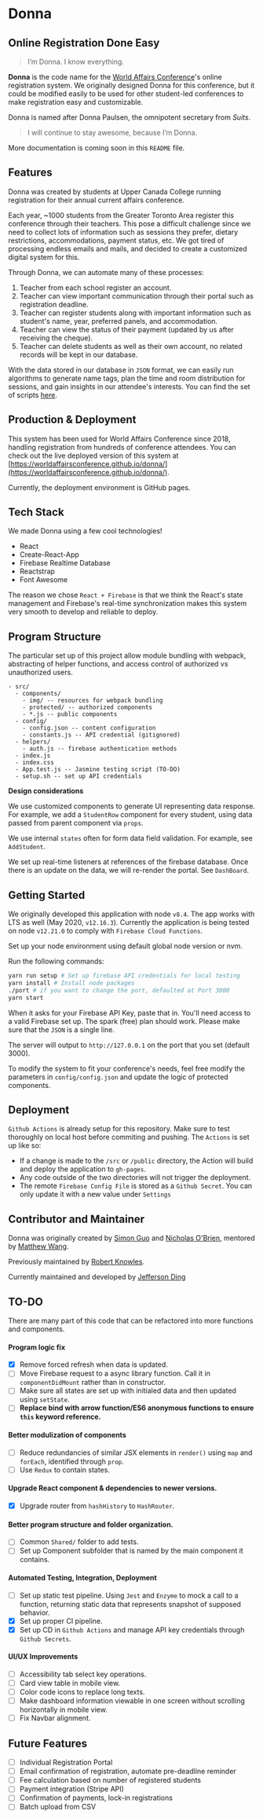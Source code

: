 # Donna

## Online Registration Done Easy

> I’m Donna. I know everything.

**Donna** is the code name for the [World Affairs Conference](http://worldaffairs.ucc.on.ca/)'s online registration system. We originally designed Donna for this conference, but it could be modified easily to be used for other student-led conferences to make registration easy and customizable.

Donna is named after Donna Paulsen, the omnipotent secretary from _Suits_.

> I will continue to stay awesome, because I’m Donna.

More documentation is coming soon in this `README` file.

## Features

Donna was created by students at Upper Canada College running registration for their annual current affairs conference.

Each year, ~1000 students from the Greater Toronto Area register this conference through their teachers. This pose a difficult challenge since we need to collect lots of information such as sessions they prefer, dietary restrictions, accommodations, payment status, etc. We got tired of processing endless emails and mails, and decided to create a customized digital system for this.

Through Donna, we can automate many of these processes:

1. Teacher from each school register an account.
2. Teacher can view important communication through their portal such as registration deadline.
3. Teacher can register students along with important information such as student's name, year, preferred panels, and accommodation.
4. Teacher can view the status of their payment (updated by us after receiving the cheque).
5. Teacher can delete students as well as their own account, no related records will be kept in our database.

With the data stored in our database in `JSON` format, we can easily run algorithms to generate name tags, plan the time and room distribution for sessions, and gain insights in our attendee's interests. You can find the set of scripts [here](https://github.com/worldaffairsconference/scripts).

## Production & Deployment

This system has been used for World Affairs Conference since 2018, handling registration from hundreds of conference attendees.
You can check out the live deployed version of this system at [https://worldaffairsconference.github.io/donna/](https://worldaffairsconference.github.io/donna/).

Currently, the deployment environment is GitHub pages.

## Tech Stack

We made Donna using a few cool technologies!

- React
- Create-React-App
- Firebase Realtime Database
- Reactstrap
- Font Awesome

The reason we chose `React + Firebase` is that we think the React's state management and Firebase's real-time synchronization makes this system very smooth to develop and reliable to deploy.

## Program Structure

The particular set up of this project allow module bundling with webpack, abstracting of helper functions, and access control of authorized vs unauthorized users.

    - src/
      - components/
        - img/ -- resources for webpack bundling
        - protected/ -- authorized components
        - *.js -- public components
      - config/
        - config.json -- content configuration
        - constants.js -- API credential (gitignored)
      - helpers/
        - auth.js -- firebase authentication methods
      - index.js
      - index.css
      - App.test.js -- Jasmine testing script (TO-DO)
      - setup.sh -- set up API credentials

**Design considerations**

We use customized components to generate UI representing data response. For example, we add a `StudentRow` component for every student, using data passed from parent component via `props`.

We use internal `states` often for form data field validation. For example, see `AddStudent`.

We set up real-time listeners at references of the firebase database. Once there is an update on the data, we will re-render the portal. See `DashBoard`.

## Getting Started

We originally developed this application with node `v8.4`. The app works with LTS as well (May 2020, `v12.16.3`). Currently the application is being tested on node `v12.21.0` to comply with `Firebase Cloud Functions`.

Set up your node environment using default global node version or nvm.

Run the following commands:

```bash
yarn run setup # Set up firebase API credentials for local testing
yarn install # Install node packages
./port # if you want to change the port, defaulted at Port 3000
yarn start
```

When it asks for your Firebase API Key, paste that in. You'll need access to a valid Firebase set up. The spark (free) plan should work. Please make sure that the `JSON` is a single line.

The server will output to `http://127.0.0.1` on the port that you set (default 3000).

To modify the system to fit your conference's needs, feel free modify the parameters in `config/config.json` and update the logic of protected components.

## Deployment

`Github Actions` is already setup for this repository. Make sure to test thoroughly on local host before commiting and pushing. The `Actions` is set up like so:

- If a change is made to the `/src` or `/public` directory, the Action will build and deploy the application to `gh-pages`.
- Any code outside of the two directories will not trigger the deployment.
- The remote `Firebase Config File` is stored as a `Github Secret`. You can only update it with a new value under `Settings`

## Contributor and Maintainer

Donna was originally created by [Simon Guo](https://github.com/simonguozirui) and [Nicholas O'Brien](https://github.com/obrien66), mentored by [Matthew Wang](https://github.com/malsf21).

Previously maintained by [Robert Knowles](https://github.com/rbrtknwls).

Currently maintained and developed by [Jefferson Ding](https://github.com/jeffersonucc)

## TO-DO

There are many part of this code that can be refactored into more functions and components.

#### Program logic fix

- [x] Remove forced refresh when data is updated.
- [ ] Move Firebase request to a async library function. Call it in `componentDidMount` rather than in constructor.
- [ ] Make sure all states are set up with initialed data and then updated using `setState`.
- [ ] **Replace bind with arrow function/ES6 anonymous functions to ensure `this` keyword reference.**

#### Better modulization of components

- [ ] Reduce redundancies of similar JSX elements in `render()` using `map` and `forEach`, identified through `prop`.
- [ ] Use `Redux` to contain states.

#### Upgrade React component & dependencies to newer versions.

- [x] Upgrade router from `hashHistory` to `HashRouter`.

#### Better program structure and folder organization.

- [ ] Common `Shared/` folder to add tests.
- [ ] Set up Component subfolder that is named by the main component it contains.

#### Automated Testing, Integration, Deployment

- [ ] Set up static test pipeline. Using `Jest` and `Enzyme` to mock a call to a function, returning static data that represents snapshot of supposed behavior.
- [x] Set up proper CI pipeline.
- [x] Set up CD in `Github Actions` and manage API key credentials through `Github Secrets`.

#### UI/UX Improvements

- [ ] Accessibility tab select key operations.
- [ ] Card view table in mobile view.
- [ ] Color code icons to replace long texts.
- [ ] Make dashboard information viewable in one screen without scrolling horizontally in mobile view.
- [ ] Fix Navbar alignment.

## Future Features

- [ ] Individual Registration Portal
- [ ] Email confirmation of registration, automate pre-deadline reminder
- [ ] Fee calculation based on number of registered students
- [ ] Payment integration (Stripe API)
- [ ] Confirmation of payments, lock-in registrations
- [ ] Batch upload from CSV
